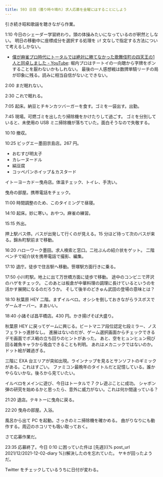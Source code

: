 ```yaml
---
title: 593 日目（曇り時々晴れ）求人応募を金曜にはすることにしよう
---
```


引き続き昭和歌謡を聴きながら作業。

1:10 今日のシェーダー学習終わり。頭の体操みたいになっているのが釈然としない。
明日の移動中に座標成分を選択する処理を `if` 文なしで指定する方法について考えるしかない。

* [僕が麻雀プロ時代にトータルでは絶対に勝てなかった歌舞伎町の四天王の1人と同卓しました - YouTube](https://www.youtube.com/watch?v=9BNB-i8tRJQ):
  堀内プロはチートイの一向聴から字牌をポンすることを厭わないかもしれない。
  最後の一人感想戦は数牌単騎リーチの局が印象に残る。読みに相当自信がないとできない。

2:00 まだ眠れない。

2:30 これで眠れる。

7:05 起床。納豆とチキンカツバーガーを食す。ゴミを一袋出す。出勤。

7:45 現場。可燃ゴミを出したり掃除機をかけたりして過ごす。
ゴミを分別していると、未使用の USB ミニ掃除機が落ちていた。面白そうなので失敬する。

10:10 撤収。

10:25 ビッグエー墨田京島店。267 円。

* おむすび明太子
* カレーヌードル
* 絹豆腐
* コッペパンホイップ＆カスタード

イトーヨーカドー曳舟店。体温チェック、トイレ、手洗い。

曳舟の部屋。携帯電話をチェック。

11:00 時間調整のため、このタイミングで昼寝。

14:10 起床。妙に寒い。おやつ。麻雀の練習。

15:15 外出。

押上駅バス停。バスが出発して行くのが見える。15 分ほど待って次のバスが来る。錦糸町駅前まで移動。

16:20 ハローワーク墨田。求人検索と窓口。二社ぶんの紹介状をゲット。
二階ベンチで紹介状を携帯電話で撮影、編集。

17:10 退庁。徒歩で住吉駅へ移動。笹塚駅方面行きに乗る。

17:50 小川町駅。地上に出て万世橋方面に徒歩で移動。
途中のコンビニで芹沢のハゲをチェック。
このあとは板倉が中華料理の調理に長けているというのを活かす展開になるのだろうか。
そして後半のどきゅん武田の登場の意味とは？

18:10 秋葉原 HEY 二階。まずイルベロ。オシシを倒しておきながらラスボスでゲームオーバー。まあいい。

18:40 小諸そば昌平橋店。430 円。かき揚げそば大盛り。

秋葉原 HEY に戻ってゲームに興じる。ビートマニア段位認定七段ミラー、ノスフェラトゥ進捗なし。
進展はないのだが、ゲーム選択画面からチェックできるデモ画面でボス戦の立ち回りのヒントがあった。
あと、空をヒュンヒュン飛び回る雑魚キャラから吸血できることも判明。
あれはメカニックではないのか。ドット絵が雑過ぎる。

三階に EXA 台エリアが突如出現。ラインナップを見るとサンソフトのギミックがある。これはすごい。
ファミコン最晩年のタイトルだと記憶している。誰かやらないかな。後ろから見ていたい。

イルベロをメインに遊び、今日はトータルで 7 クレ遊ぶことに成功。
シャボン弾の研究を始めるかと思ったら、意外に威力がない。これは何か間違っている？

21:20 退店。テキトーに曳舟に戻る。

22:20 曳舟の部屋。入浴。

風呂から出て PC を起動。さっきのミニ掃除機を確かめる。
曲がりなりにも動作する。周辺のホコリでも吸い取っておく。

さて応募作業だ。

23:35 応募終了。今日 0:10 に困っていた件は
[先週]({% post_url 2021/12/2021-12-02-diary %})解決したのを忘れていた。
ヤキが回ったようだ。

Twitter をチェックしているうちに日付が変わる。
